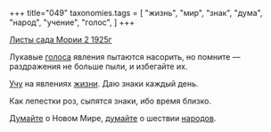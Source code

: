 +++
title="049"
taxonomies.tags = [
 "жизнь",
 "мир",
 "знак",
 "дума",
 "народ",
 "учение",
 "голос",
]
+++

[Листы сада Мории 2 1925г](/agni/1925)

Лукавые [голоса](/tags/голос) явления пытаются насорить, но помните — раздражения не больше пыли, и избегайте их.   

[Учу](/tags/учение) на явлениях [жизни](/tags/жизнь). Даю знаки каждый день.   

Как лепестки роз, сыпятся знаки, ибо время близко.   

[Думайте](/tags/дума) о Новом Мире, [думайте](/tags/дума) о шествии [народов](/tags/народ).   

